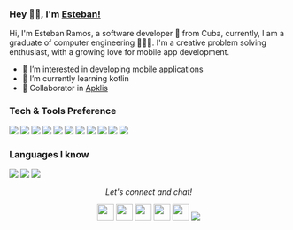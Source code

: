 ### Hey 👋🏽, I'm [Esteban!](https://github.com/estebanjrdev) 

Hi, I'm Esteban Ramos, a software developer 🚀 from Cuba, currently, I am a graduate of computer engineering 🙍🏽‍♂️. I'm a creative problem solving enthusiast, with a growing love for mobile app development.
- 👀 I’m interested in developing mobile applications
- 🌱 I’m currently learning kotlin
- 💞️ Collaborator in [Apklis](https://apklis.cu/developer/estebanmc) 

### Tech & Tools Preference

<img src = "https://img.shields.io/badge/-HTML5-E34F26?style=flat&logo=html5&logoColor=white"> <img src = "https://img.shields.io/badge/-CSS3-1572B6?style=flat&logo=css3&logoColor=white">
<img src="https://img.shields.io/badge/-Bootstrap-563D7C?style=flat&logo=bootstrap&logoColor=white">
<img src="https://img.shields.io/badge/-JavaScript-eed718?style=flat&logo=javascript&logoColor=ffffff">
<img src="https://img.shields.io/badge/-MySQL-F29111?style=flat&logo=mysql&logoColor=FFFFFF">
<img src="https://img.shields.io/badge/-PostgreSQL-4285F4?style=flat&logo=postgresql&logoColor=FFFFFF">
<img src="http://img.shields.io/badge/-Git-F1502F?style=flat&logo=git&logoColor=FFFFFF">
<img src="http://img.shields.io/badge/-Github-000000?style=flat&logo=github&logoColor=FFFFFF">
<img src="http://img.shields.io/badge/-VS%20Code-007ACC?style=flat&logo=visual%20studio%20code&logoColor=white">
<img src="http://img.shields.io/badge/-Android%20Studio-4DB33D?style=flat&logo=android%20studio&logoColor=white">
<img src="http://img.shields.io/badge/-Netbeans-4DB33D?style=flat&logo=netbeans&logoColor=white">

### Languages I know
<img src="http://img.shields.io/badge/-Java-F89820?style=flat&logo=java&logoColor=white"> <img src="https://img.shields.io/badge/-PHP-659ad2?style=flat&logo=php%2B%2B&logoColor=ffffff"> <img src="https://img.shields.io/badge/-Kotlin-E34F26?style=flat&logo=kotlin&logoColor=white"> 

<p align="center">
  <i>Let's connect and chat!</i>

  <p align="center">
    <a href="https://twitter.com/susoluciones" alt="Twitter"><img src="https://github.com/nitish-awasthi/nitish-awasthi/blob/master/twitter.png" height="30" width="30"></a>     
    <a href="https://www.linkedin.com/in/estebanjrdev" alt="Linkedin"><img src="https://github.com/nitish-awasthi/nitish-awasthi/blob/master/174857.png" height="30" width="30"></a>
  <a href="https://www.facebook.com/estebanjr.dev" alt="Facebook"><img src="https://github.com/nitish-awasthi/nitish-awasthi/blob/master/1024px-Facebook_Logo_(2019).png" height="30" width="30"></a>
  <a href="https://www.instagram.com/estebanjr.dev" alt="Facebook"><img src="https://github.com/nitish-awasthi/nitish-awasthi/blob/master/instagram-logo-png-transparent-background-hd-3.png" height="30" width="30"></a>
    <a href="mailto:estebanjr.dev@gmail.com" alt="Contact me"><img src="https://github.com/nitish-awasthi/nitish-awasthi/blob/master/gmail-512.webp" height="30" width="30"></a>
    <a href="http://susoluciones.125mb.com" alt="My site"><img src="https://raw.githubusercontent.com/jayehernandez/jayehernandez/3f5402efef9a0ae89211a6e04609558e862ca616/readme/external-link-line.svg"></a>
  </p>

<!---
estebanjrdev/estebanjrdev is a ✨ special ✨ repository because its `README.md` (this file) appears on your GitHub profile.
You can click the Preview link to take a look at your changes.
--->
